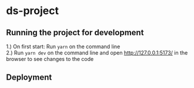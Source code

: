 # ds-project

## Running the project for development

1.) On first start: Run `yarn` on the command line \
2.) Run `yarn dev` on the command line and open http://127.0.0.1:5173/ in the browser to see changes to the code

## Deployment
